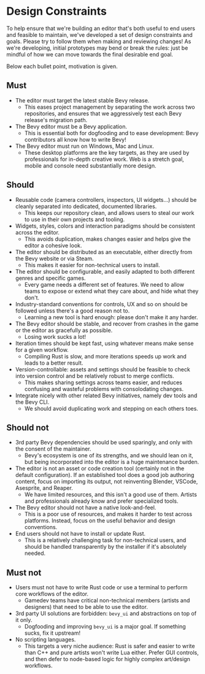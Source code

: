# Design Constraints

To help ensure that we're building an editor that's both useful to end users and feasible to maintain,
we've developed a set of design constraints and goals. Please try to follow them when making and reviewing changes!
As we're developing, initial prototypes may bend or break the rules: just be mindful of how we can move towards the final desirable end goal.

Below each bullet point, motivation is given.

## Must

- The editor must target the latest stable Bevy release.
  - This eases project management by separating the work across two repositories, and ensures that we aggressively test each Bevy release's migration path.
- The Bevy editor must be a Bevy application.
  - This is essential both for dogfooding and to ease development: Bevy contributors all know how to write Bevy!
- The Bevy editor must run on Windows, Mac and Linux.
  - These desktop platforms are the key targets, as they are used by professionals for in-depth creative work. Web is a stretch goal, mobile and console need substantially more design.

## Should

- Reusable code (camera controllers, inspectors, UI widgets...) should be cleanly separated into dedicated, documented libraries.
  - This keeps our repository clean, and allows users to steal our work to use in their own projects and tooling.
- Widgets, styles, colors and interaction paradigms should be consistent across the editor.
  - This avoids duplication, makes changes easier and helps give the editor a cohesive look.
- The editor should be distributed as an executable, either directly from the Bevy website or via Steam.
  - This makes it easier for non-technical users to install.
- The editor should be configurable, and easily adapted to both different genres and specific games.
  - Every game needs a different set of features. We need to allow teams to expose or extend what they care about, and hide what they don't.
- Industry-standard conventions for controls, UX and so on should be followed unless there's a good reason not to.
  - Learning a new tool is hard enough: please don't make it any harder.
- The Bevy editor should be stable, and recover from crashes in the game or the editor as gracefully as possible.
  - Losing work sucks a lot!
- Iteration times should be kept fast, using whatever means make sense for a given workflow.
  - Compiling Rust is slow, and more iterations speeds up work and leads to a better result.
- Version-controllable: assets and settings should be feasible to check into version control and be relatively robust to merge conflicts.
  - This makes sharing settings across teams easier, and reduces confusing and wasteful problems with consolodating changes.
- Integrate nicely with other related Bevy initiatives, namely dev tools and the Bevy CLI.
  - We should avoid duplicating work and stepping on each others toes.

## Should not

- 3rd party Bevy dependencies should be used sparingly, and only with the consent of the maintainer.
  - Bevy's ecosystem is one of its strengths, and we should lean on it, but being incorporated into the editor is a huge maintenance burden.
- The editor is not an asset or code creation tool (certainly not in the default configuration). If an established tool does a good job authoring content, focus on importing its output, not reinventing Blender, VSCode, Asesprite, and Reaper.
  - We have limited resources, and this isn't a good use of them. Artists and professionals already know and prefer specialized tools.
- The Bevy editor should not have a native look-and-feel.
  - This is a poor use of resources, and makes it harder to test across platforms. Instead, focus on the useful behavior and design conventions.
- End users should not have to install or update Rust.
  - This is a relatively challenging task for non-technical users, and should be handled transparently by the installer if it's absolutely needed.

## Must not

- Users must not have to write Rust code or use a terminal to perform core workflows of the editor.
  - Gamedev teams have critical non-technical members (artists and designers) that need to be able to use the editor.
- 3rd party UI solutions are forbidden: `bevy_ui` and abstractions on top of it only.
  - Dogfooding and improving `bevy_ui` is a major goal. If something sucks, fix it upstream!
- No scripting languages.
  - This targets a very niche audience: Rust is safer and easier to write than C++ and pure artists won't write Lua either. Prefer GUI controls, and then defer to node-based logic for highly complex art/design workflows.
